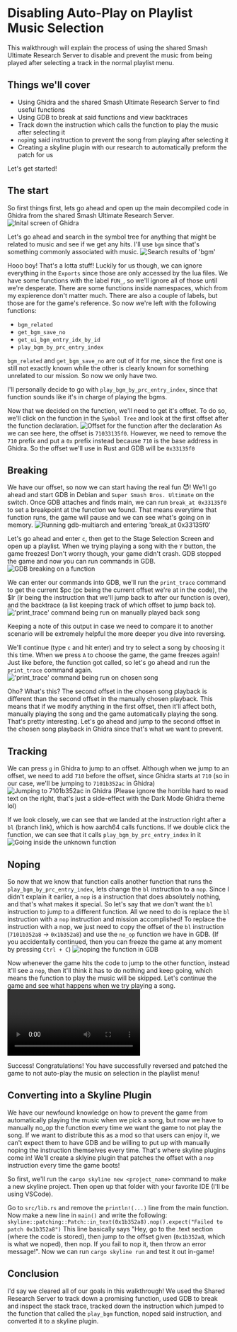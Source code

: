 # Disabling Auto-Play on Playlist Music Selection

This walkthrough will explain the process of using the shared Smash Ultimate Research Server to disable and prevent the music from being played after selecting a track in the normal playlist menu.

## Things we'll cover
   - Using Ghidra and the shared Smash Ultimate Research Server to find useful functions
   - Using GDB to break at said functions and view backtraces
   - Track down the instruction which calls the function to play the music after selecting it
   - `nop`ing said instruction to prevent the song from playing after selecting it
   - Creating a skyline plugin with our research to automatically preform the patch for us

Let's get started!

## The start
So first things first, lets go ahead and open up the main decompiled code in Ghidra from the shared Smash Ultimate Research Server.
![Inital screen of Ghidra](../../img/Walkthroughs/Disabling%20Auto-Play%20on%20Playlist%20Music%20Selection/pic_1.png)

Let's go ahead and search in the symbol tree for anything that might be related to music and see if we get any hits. I'll use `bgm` since that's something commonly associated with music.
![Search results of 'bgm'](../../img/Walkthroughs/Disabling%20Auto-Play%20on%20Playlist%20Music%20Selection/pic_2.gif)

Hooo boy! That's a lotta stuff! Luckily for us though, we can ignore everything in the `Exports` since those are only accessed by the lua files. We have some functions with the label `FUN_`, so we'll ignore all of those until we're desperate. There are some functions inside namespaces, which from my expierence don't matter much. There are also a couple of labels, but those are for the game's reference. So now we're left with the following functions:
   
   - `bgm_related`
   - `get_bgm_save_no`
   - `get_ui_bgm_entry_idx_by_id`
   - `play_bgm_by_prc_entry_index`

`bgm_related` and `get_bgm_save_no` are out of it for me, since the first one is still not exactly known while the other is clearly known for something unrelated to our mission. So now we only have two.

I'll personally decide to go with `play_bgm_by_prc_entry_index`, since that function sounds like it's in charge of playing the bgms.

Now that we decided on the function, we'll need to get it's offset. To do so, we'll click on the function in the `Symbol Tree` and look at the first offset after the function declaration.
![Offset for the function after the declaration](../../img/Walkthroughs/Disabling%20Auto-Play%20on%20Playlist%20Music%20Selection/pic_3.png)
As we can see here, the offset is `71033135f0`. However, we need to remove the `710` prefix and put a `0x` prefix instead because `710` is the base address in Ghidra. So the offset we'll use in Rust and GDB will be `0x33135f0`

## Breaking
We have our offset, so now we can start having the real fun 😈! We'll go ahead and start GDB in Debian and `Super Smash Bros. Ultimate` on the switch. Once GDB attaches and finds main, we can run `break_at 0x33135f0` to set a breakpoint at the function we found. That means everytime that function runs, the game will pause and we can see what's going on in memory.
![Running gdb-multiarch and entering 'break_at 0x33135f0'](../../img/Walkthroughs/Disabling%20Auto-Play%20on%20Playlist%20Music%20Selection/pic_4.png)

Let's go ahead and enter `c`, then get to the Stage Selection Screen and open up a playlist. When we trying playing a song with the `Y` button, the game freezes! Don't worry though, your game didn't crash. GDB stopped the game and now you can run commands in GDB.
![GDB breaking on a function](../../img/Walkthroughs/Disabling%20Auto-Play%20on%20Playlist%20Music%20Selection/pic_5.png)

We can enter our commands into GDB, we'll run the `print_trace` command to get the current $pc (pc being the current offset we're at in the code), the $lr (lr being the instruction that we'll jump back to after our function is over), and the backtrace (a list keeping track of which offset to jump back to).
!['print_trace' command being run on manually played back song](../../img/Walkthroughs/Disabling%20Auto-Play%20on%20Playlist%20Music%20Selection/pic_6.png)

Keeping a note of this output in case we need to compare it to another scenario will be extremely helpful the more deeper you dive into reversing.

We'll continue (type `c` and hit enter) and try to select a song by choosing it this time. When we press `A` to choose the game, the game freezes again! Just like before, the function got called, so let's go ahead and run the `print_trace` command again.
!['print_trace' command being run on chosen song](../../img/Walkthroughs/Disabling%20Auto-Play%20on%20Playlist%20Music%20Selection/pic_7.png)

Oho? What's this? The second offset in the chosen song playback is different than the second offset in the manually chosen playback. This means that if we modify anything in the first offset, then it'll affect both, manually playing the song and the game automatically playing the song. That's pretty interesting. Let's go ahead and jump to the second offset in the chosen song playback in Ghidra since that's what we want to prevent.

## Tracking
We can press `g` in Ghidra to jump to an offset. Although when we jump to an offset, we need to add `710` before the offset, since Ghidra starts at `710` (so in our case, we'll be jumping to `7101b352ac` in Ghidra)
![Jumping to 7101b352ac in Ghidra](../../img/Walkthroughs/Disabling%20Auto-Play%20on%20Playlist%20Music%20Selection/pic_8.png)
(Please ignore the horrible hard to read text on the right, that's just a side-effect with the Dark Mode Ghidra theme lol)

If we look closely, we can see that we landed at the instruction right after a `bl` (branch link), which is how aarch64 calls functions. If we double click the function, we can see that it calls `play_bgm_by_prc_entry_index` in it
![Going inside the unknown function](../../img/Walkthroughs/Disabling%20Auto-Play%20on%20Playlist%20Music%20Selection/pic_9.png)

## Noping
So now that we know that function calls another function that runs the `play_bgm_by_prc_entry_index`, lets change the `bl` instruction to a `nop`. Since I didn't explain it earlier, a `nop` is a instruction that does absolutely nothing, and that's what makes it special. So let's say that we don't want the `bl` instruction to jump to a different function. All we need to do is replace the `bl` instruction with a `nop` instruction and mission accomplished! To replace the instruction with a nop, we just need to copy the offset of the `bl` instruction (`7101b352a8` -> `0x1b352a8`) and use the `no_op` function we have in GDB.
(If you accidentally continued, then you can freeze the game at any moment by pressing `Ctrl + C`)
![noping the function in GDB](../../img/Walkthroughs/Disabling%20Auto-Play%20on%20Playlist%20Music%20Selection/pic_10.png)

Now whenever the game hits the code to jump to the other function, instead it'll see a `nop`, then it'll think it has to do nothing and keep going, which means the function to play the music will be skipped. Let's continue the game and see what happens when we try playing a song.
![type:video](../../img/Walkthroughs/Disabling%20Auto-Play%20on%20Playlist%20Music%20Selection/success.mp4)

Success! Congratulations! You have successfully reversed and patched the game to not auto-play the music on selection in the playlist menu!

## Converting into a Skyline Plugin
We have our newfound knowledge on how to prevent the game from automatically playing the music when we pick a song, but now we have to manually no_op the function every time we want the game to not play the song. If we want to distribute this as a mod so that users can enjoy it, we can't expect them to have GDB and be willing to put up with manually noping the instruction themselves every time. That's where skyline plugins come in! We'll create a sklyine plugin that patches the offset with a `nop` instruction every time the game boots!

So first, we'll run the `cargo skyline new <project_name>` command to make a new skyline project. Then open up that folder with your favorite IDE (I'll be using VSCode).

Go to `src/lib.rs` and remove the `println!(...)` line from the main function. Now make a new line in `main()` and write the following:
`skyline::patching::Patch::in_text(0x1b352a8).nop().expect("Failed to patch 0x1b352a8")`
This line basically says "Hey, go to the .text section (where the code is stored), then jump to the offset given (`0x1b352a8`, which is what we noped), then nop. If you fail to nop it, then throw an error message!". Now we can run `cargo skyline run` and test it out in-game! 

## Conclusion
I'd say we cleared all of our goals in this walkthrough! We used the Shared Research Server to track down a promising function, used GDB to break and inspect the stack trace, tracked down the instruction which jumped to the function that called the `play_bgm` function, noped said instruction, and converted it to a skyline plugin.